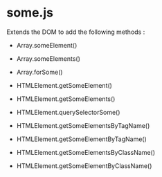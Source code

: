 # some.js

Extends the DOM to add the following methods :

- Array.someElement()
- Array.someElements()

- Array.forSome()
 
- HTMLElement.getSomeElement()
- HTMLElement.getSomeElements()
 
- HTMLElement.querySelectorSome()
 
- HTMLElement.getSomeElementsByTagName()
- HTMLElement.getSomeElementByTagName()

- HTMLElement.getSomeElementsByClassName()
- HTMLElement.getSomeElementByClassName()
